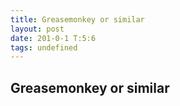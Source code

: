 ```yaml
---
title: Greasemonkey or similar
layout: post
date: 201-0-1 T:5:6
tags: undefined
---
```

## Greasemonkey or similar

